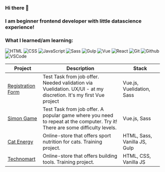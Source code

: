 ### Hi there 👋

### I am beginner frontend developer with little datascience experience!

### What I learned/am learning:
![HTML](https://img.shields.io/badge/HTML-0D1D34?style=for-the-badge&logo=HTML5)
![CSS](https://img.shields.io/badge/CSS-0D1D34?style=for-the-badge&logo=css3)
![JavaScript](https://img.shields.io/badge/JavaScript-0D1D34?style=for-the-badge&logo=JavaScript)
![Sass](https://img.shields.io/badge/Sass-0D1D34?style=for-the-badge&logo=Sass)
![Gulp](https://img.shields.io/badge/Gulp-0D1D34?style=for-the-badge&logo=gulp)
![Vue](https://img.shields.io/badge/VUE-0D1D34?style=for-the-badge&logo=vue.js)
![React](https://img.shields.io/badge/React-0D1D34?style=for-the-badge&logo=react)
![Git](https://img.shields.io/badge/Git-0D1D34?style=for-the-badge&logo=git)
![Github](https://img.shields.io/badge/Github-0D1D34?style=for-the-badge&logo=github)
![VSCode](https://img.shields.io/badge/VSCode-0D1D34?style=for-the-badge&logo=visual-studio-code)

| Project        | Description         |   Stack  |
| ----------- |------------| -------|
| [Registration Form](https://r-vakhitov.github.io/vue_form_task/)      | Test Task from job offer. Needed validation via Vuelidation. UX/UI - at my discretion. It's my first Vue project  | Vue.js, Vuelidation, Sass |
| [Simon Game](https://r-vakhitov.github.io/simon_game/)       | Test Task from job offer. A popular game where you need to repeat at the computer. Try  it! There are some difficulty levels.      |   Vue.js, Sass |
| [Cat Energy](https://r-vakhitov.github.io/cat-energy) | Online-store that offers sport nutrition for cats. Training project.      |    HTML, Sass, Vanilla  JS, Gulp |
| [Technomart](https://r-vakhitov.github.io/1389537-technomart-28/) | Online-store that offers building tools. Training project.      |    HTML, CSS, Vanilla JS |
